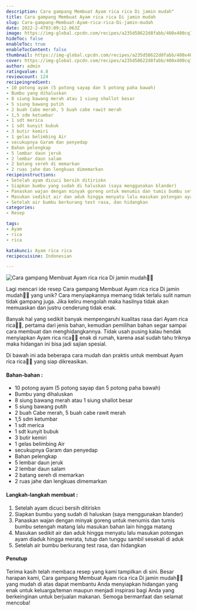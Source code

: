 ```yaml
---
description: Cara gampang Membuat Ayam rica rica Di jamin mudah"
title: Cara gampang Membuat Ayam rica rica Di jamin mudah
slug: Cara-gampang-Membuat-Ayam-rica-rica-Di-jamin-mudah
date: 2022-2-4T03:09:12.063Z
image: https://img-global.cpcdn.com/recipes/a235d58622d8fabb/400x400cq70/photo.jpg
hideToc: false
enableToc: true
enableTocContent: false
thumbnail: https://img-global.cpcdn.com/recipes/a235d58622d8fabb/400x400cq70/photo.jpg
cover: https://img-global.cpcdn.com/recipes/a235d58622d8fabb/400x400cq70/photo.jpg
author: admin
ratingvalue: 4.8
reviewcount: 124
recipeingredient:
- 10 potong ayam (5 potong sayap dan 5 potong paha bawah)
- Bumbu yang dihaluskan
- 8 siung bawang merah atau 1 siung shallot besar
- 5 siung bawang putih
- 2 buah Cabe merah, 5 buah cabe rawit merah
- 1,5 sdm ketumbar
- 1 sdt merica
- 1 sdt kunyit bubuk
- 3 butir kemiri
- 1 gelas belimbing Air
- secukupnya Garam dan penyedap
- Bahan pelengkap
- 5 lembar daun jeruk
- 2 lembar daun salam
- 2 batang sereh di memarkan
- 2 ruas jahe dan lengkuas dimemarkan
recipeinstructions:
- Setelah ayam dicuci bersih ditiriskn
- Siapkan bumbu yang sudah di haluskan (saya menggunakan blander)
- Panaskan wajan dengan minyak goreng untuk menumis dan tumis bumbu setengah matang lalu masukan bahan lain hingga matang
- Masukan sedikit air dan aduk hingga menyatu lalu masukan potongan ayam diaduk hingga merata, tutup dan tunggu sambil sesekali di aduk
- Setelah air bumbu berkurang test rasa, dan hidangkan
categories:
- Resep

tags:
- Ayam
- rica
- rica

katakunci: Ayam rica rica
recipecuisine: Indonesian

---
```


![Cara gampang Membuat Ayam rica rica Di jamin mudah👩‍🍳](https://img-global.cpcdn.com/recipes/a235d58622d8fabb/400x400cq70/photo.jpg)

Lagi mencari ide resep Cara gampang Membuat Ayam rica rica Di jamin mudah👩‍🍳 yang unik? Cara menyiapkannya memang tidak terlalu sulit namun tidak gampang juga. Jika keliru mengolah maka hasilnya tidak akan memuaskan dan justru cenderung tidak enak.

Banyak hal yang sedikit banyak mempengaruhi kualitas rasa dari Ayam rica rica👩‍🍳, pertama dari jenis bahan, kemudian pemilihan bahan segar sampai cara membuat dan menghidangkannya. Tidak usah pusing kalau hendak menyiapkan Ayam rica rica👩‍🍳 enak di rumah, karena asal sudah tahu triknya maka hidangan ini bisa jadi sajian spesial.

Di bawah ini ada beberapa cara mudah dan praktis untuk membuat Ayam rica rica👩‍🍳 yang siap dikreasikan.

<!--inarticleads1-->

#### Bahan-bahan :

- 10 potong ayam (5 potong sayap dan 5 potong paha bawah)
- Bumbu yang dihaluskan
- 8 siung bawang merah atau 1 siung shallot besar
- 5 siung bawang putih
- 2 buah Cabe merah, 5 buah cabe rawit merah
- 1,5 sdm ketumbar
- 1 sdt merica
- 1 sdt kunyit bubuk
- 3 butir kemiri
- 1 gelas belimbing Air
- secukupnya Garam dan penyedap
- Bahan pelengkap
- 5 lembar daun jeruk
- 2 lembar daun salam
- 2 batang sereh di memarkan
- 2 ruas jahe dan lengkuas dimemarkan

<!--inarticleads2-->

#### Langkah-langkah membuat :

1. Setelah ayam dicuci bersih ditiriskn
1. Siapkan bumbu yang sudah di haluskan (saya menggunakan blander)
1. Panaskan wajan dengan minyak goreng untuk menumis dan tumis bumbu setengah matang lalu masukan bahan lain hingga matang
1. Masukan sedikit air dan aduk hingga menyatu lalu masukan potongan ayam diaduk hingga merata, tutup dan tunggu sambil sesekali di aduk
1. Setelah air bumbu berkurang test rasa, dan hidangkan

#### Penutup

Terima kasih telah membaca resep yang kami tampilkan di sini. Besar harapan kami, Cara gampang Membuat Ayam rica rica Di jamin mudah👩‍🍳 yang mudah di atas dapat membantu Anda menyiapkan hidangan yang enak untuk keluarga/teman maupun menjadi inspirasi bagi Anda yang berkeinginan untuk berjualan makanan. Semoga bermanfaat dan selamat mencoba!